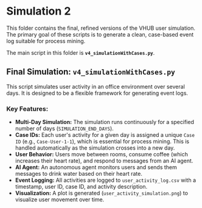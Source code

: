 # Simulation 2

This folder contains the final, refined versions of the VHUB user simulation. The primary goal of these scripts is to generate a clean, case-based event log suitable for process mining.

The main script in this folder is **`v4_simulationWithCases.py`**.

## Final Simulation: `v4_simulationWithCases.py`

This script simulates user activity in an office environment over several days. It is designed to be a flexible framework for generating event logs.

### Key Features:

*   **Multi-Day Simulation:** The simulation runs continuously for a specified number of days (`SIMULATION_END_DAYS`).
*   **Case IDs:** Each user's activity for a given day is assigned a unique `Case ID` (e.g., `Case-User-1-1`), which is essential for process mining. This is handled automatically as the simulation crosses into a new day.
*   **User Behavior:** Users move between rooms, consume coffee (which increases their heart rate), and respond to messages from an AI agent.
*   **AI Agent:** An autonomous agent monitors users and sends them messages to drink water based on their heart rate.
*   **Event Logging:** All activities are logged to `user_activity_log.csv` with a timestamp, user ID, case ID, and activity description.
*   **Visualization:** A plot is generated (`user_activity_simulation.png`) to visualize user movement over time. 